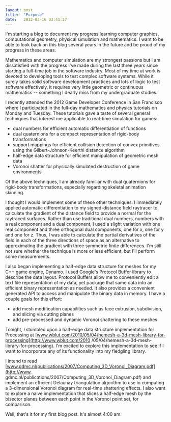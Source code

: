 ```yaml
---
layout: post
title:  "Purpose"
date:   2012-03-16 03:41:27
---
```

I'm starting a blog to document my progress learning computer graphics, computational geometry,
physical simulation and mathematics. I want to be able to look back on this blog several years in
the future and be proud of my progress in these areas.

Mathematics and computer simulation are my strongest passions but I am dissatisfied with the
progress I've made during the last three years since starting a full-time job in the software
industry. Most of my time at work is devoted to developing tools to test complex software systems.
While it surely takes solid software development practices and lots of logic to test software
effectively, it requires very little geometric or continuous mathematics -- something I dearly miss
from my undergraduate studies.

I recently attended the 2012 Game Developer Conference in San Francisco where I participated in the
full-day mathematics and physics tutorials on Monday and Tuesday. These tutorials gave a taste of
several general techniques that interest me applicable to real-time simulation for games:

* dual numbers for efficient automatic differentiation of functions
* dual quaternions for a compact representation of rigid-body transformations
* support mappings for efficient collision detection of convex primitives using the
Gilbert-Johnson-Keerthi distance algorithm
* half-edge data structure for efficient manipulation of geometric mesh data
* Voronoi shatter for physically simulated destruction of game environments

Of the above techniques, I am already familiar with dual quaternions for rigid-body transformations,
especially regarding skeletal animation skinning.

I thought I would implement some of these other techniques. I immediately applied automatic
differentiation to my signed-distance field raytracer to calculate the gradient of the distance
field to provide a normal for the raytraced surfaces. Rather than use traditional dual numbers,
numbers with a real component and a dual component, I used a slight variation with one real
component and three orthogonal dual components, one for x, one for y and one for z. Thus, I was able
to calculate the partial derivatives of the field in each of the three directions of space as an
alternative to approximating the gradient with three symmetric finite differences. I'm still not
sure whether the technique is more or less efficient, but I'll perform some measurements.

I also began implementing a half-edge data structure for meshes for my C++ game engine, Dynamo. I
used Google's Protocol Buffer library to describe the data layout. Protocol Buffers allow me to
conveniently edit a text file representation of my data, yet package that same data into an
efficient binary representation as needed. It also provides a convenient generated API to access and
manipulate the binary data in memory. I have a couple goals for this effort:

* add mesh modification capabilities such as face extrusion, subdivision, and slicing via cutting
planes
* add pre-processed and dynamic Voronoi shattering to these meshes

Tonight, I stumbled upon a half-edge data structure implementation for Processing at
[www.wblut.com/2010/05/04/hemesh-a-3d-mesh-library-for-processing](http://www.wblut.com/2010
/05/04/hemesh-a-3d-mesh-library-for-processing). I'm excited to explore this implementation to see
if I want to incorporate any of its functionality into my fledgling library.

I intend to read [www.gdmc.nl/publications/2007/Computing_3D_Voronoi_Diagram.pdf](http://www.
gdmc.nl/publications/2007/Computing_3D_Voronoi_Diagram.pdf) and implement an efficient Delaunay
triangulation algorithm to use in computing a 3-dimensional Voronoi diagram for real-time shattering
effects. I also want to explore a naive implementation that slices a half-edge mesh by the bisector
planes between each point in the Voronoi point set, for comparison.

Well, that's it for my first blog post. It's almost 4:00 am.
